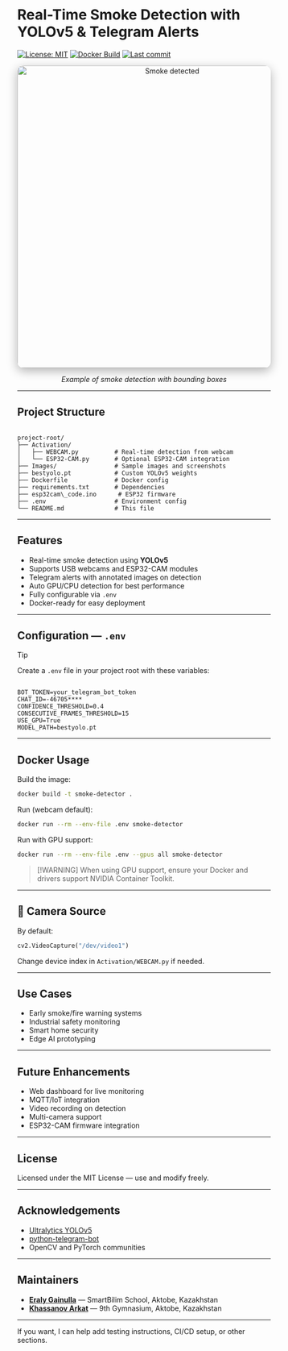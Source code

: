 # Real-Time Smoke Detection with YOLOv5 & Telegram Alerts

[![License: MIT](https://img.shields.io/badge/License-MIT-blue.svg)](LICENSE)
[![Docker Build](https://img.shields.io/badge/docker-ready-blue)](https://hub.docker.com/r/Arka04bro/Smoke_Detection-)
[![Last commit](https://img.shields.io/github/last-commit/yourusername/yourrepo?color=red)](https://github.com/Arka04bro/Smoke_Detection-/commits/main)


<div align="center">
  <img src="Images/photo_5195330829839102595_y%20(1).jpg" alt="Smoke detected" width="600" style="border-radius:12px; box-shadow: 0 6px 20px rgba(0,0,0,0.3);" />
  <p><i>Example of smoke detection with bounding boxes</i></p>
</div>

---

## Project Structure

```

project-root/
├── Activation/
│   ├── WEBCAM.py          # Real-time detection from webcam
│   └── ESP32-CAM.py       # Optional ESP32-CAM integration
├── Images/                # Sample images and screenshots
├── bestyolo.pt            # Custom YOLOv5 weights
├── Dockerfile             # Docker config
├── requirements.txt       # Dependencies
├── esp32cam\_code.ino      # ESP32 firmware
├── .env                   # Environment config
└── README.md              # This file

```

---

## Features

- Real-time smoke detection using **YOLOv5**
- Supports USB webcams and ESP32-CAM modules
- Telegram alerts with annotated images on detection
- Auto GPU/CPU detection for best performance
- Fully configurable via `.env`
- Docker-ready for easy deployment

---

## Configuration — `.env`

> [!TIP]
> Create a `.env` file in your project root with these variables:

```

BOT_TOKEN=your_telegram_bot_token
CHAT_ID=-46705****
CONFIDENCE_THRESHOLD=0.4
CONSECUTIVE_FRAMES_THRESHOLD=15
USE_GPU=True
MODEL_PATH=bestyolo.pt

````

---

## Docker Usage

Build the image:

```bash
docker build -t smoke-detector .
````

Run (webcam default):

```bash
docker run --rm --env-file .env smoke-detector
```

Run with GPU support:

```bash
docker run --rm --env-file .env --gpus all smoke-detector
```

> \[!WARNING]
> When using GPU support, ensure your Docker and drivers support NVIDIA Container Toolkit.

---

## 🎥 Camera Source

By default:

```python
cv2.VideoCapture("/dev/video1")
```

Change device index in `Activation/WEBCAM.py` if needed.

---

## Use Cases

* Early smoke/fire warning systems
* Industrial safety monitoring
* Smart home security
* Edge AI prototyping

---

## Future Enhancements

* Web dashboard for live monitoring
* MQTT/IoT integration
* Video recording on detection
* Multi-camera support
* ESP32-CAM firmware integration

---

## License

Licensed under the MIT License — use and modify freely.

---

## Acknowledgements

* [Ultralytics YOLOv5](https://github.com/ultralytics/yolov5)
* [python-telegram-bot](https://github.com/python-telegram-bot/python-telegram-bot)
* OpenCV and PyTorch communities

---

## Maintainers

* **[Eraly Gainulla](https://eraly-ml.github.io/)** — SmartBilim School, Aktobe, Kazakhstan
* **[Khassanov Arkat](https://github.com/Arka04bro)** — 9th Gymnasium, Aktobe, Kazakhstan

---

If you want, I can help add testing instructions, CI/CD setup, or other sections.
